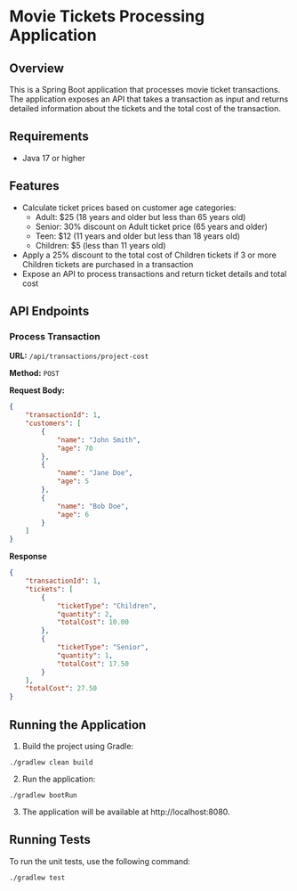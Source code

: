 # Movie Tickets Processing Application

## Overview
This is a Spring Boot application that processes movie ticket transactions. The application exposes an API that takes a transaction as input and returns detailed information about the tickets and the total cost of the transaction.

## Requirements
- Java 17 or higher

## Features
- Calculate ticket prices based on customer age categories:
    - Adult: $25 (18 years and older but less than 65 years old)
    - Senior: 30% discount on Adult ticket price (65 years and older)
    - Teen: $12 (11 years and older but less than 18 years old)
    - Children: $5 (less than 11 years old)
- Apply a 25% discount to the total cost of Children tickets if 3 or more Children tickets are purchased in a transaction
- Expose an API to process transactions and return ticket details and total cost

## API Endpoints

### Process Transaction
**URL:** `/api/transactions/project-cost`

**Method:** `POST`

**Request Body:**
```json
{
    "transactionId": 1,
    "customers": [
        {
            "name": "John Smith",
            "age": 70
        },
        {
            "name": "Jane Doe",
            "age": 5
        },
        {
            "name": "Bob Doe",
            "age": 6
        }
    ]
}
```

**Response**
```json
{
    "transactionId": 1,
    "tickets": [
        {
            "ticketType": "Children",
            "quantity": 2,
            "totalCost": 10.00
        },
        {
            "ticketType": "Senior",
            "quantity": 1,
            "totalCost": 17.50
        }
    ],
    "totalCost": 27.50
}
```

## Running the Application
1. Build the project using Gradle:

```shell
./gradlew clean build
```

2. Run the application:

```shell
./gradlew bootRun
```
3. The application will be available at http://localhost:8080.

## Running Tests
To run the unit tests, use the following command:

```shell
./gradlew test
```